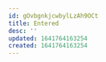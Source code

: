 ```yaml
---
id: gOvbgnkjcwbylLzAh9OCt
title: Entered
desc: ''
updated: 1641764163254
created: 1641764163254
---
```


